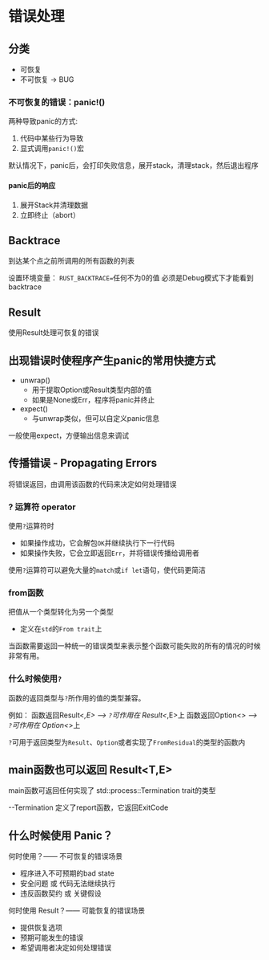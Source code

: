# 错误处理

## 分类

- 可恢复
- 不可恢复 -> BUG

### 不可恢复的错误：panic!()

两种导致panic的方式:

1. 代码中某些行为导致
2. 显式调用`panic!()`宏

默认情况下，panic后，会打印失败信息，展开stack，清理stack，然后退出程序

#### panic后的响应

1. 展开Stack并清理数据
2. 立即终止（abort）

## Backtrace

到达某个点之前所调用的所有函数的列表

设置环境变量：
`RUST_BACKTRACE=`任何不为0的值
必须是Debug模式下才能看到backtrace

## Result

使用Result处理可恢复的错误

## 出现错误时使程序产生panic的常用快捷方式

- unwrap()
  - 用于提取Option或Result类型内部的值
  - 如果是None或Err，程序将panic并终止
- expect()
  - 与unwrap类似，但可以自定义panic信息

一般使用expect，方便输出信息来调试

## 传播错误 - Propagating Errors

将错误返回，由调用该函数的代码来决定如何处理错误

### ? 运算符 operator

使用`?`运算符时

- 如果操作成功，它会解包`OK`并继续执行下一行代码
- 如果操作失败，它会立即返回`Err`，并将错误传播给调用者

使用`?`运算符可以避免大量的`match`或`if let`语句，使代码更简洁

### from函数

把值从一个类型转化为另一个类型

- 定义在`std`的`From trait`上

当函数需要返回一种统一的错误类型来表示整个函数可能失败的所有的情况的时候非常有用。

### 什么时候使用`?`

函数的返回类型与`?`所作用的值的类型兼容。

例如：
函数返回Result<*,E>  --> `?`可作用在 Result<*,E>上
函数返回Option<*>  --> `?`可作用在 Option<*>上

`?`可用于返回类型为`Result`、`Option`或者实现了`FromResidual`的类型的函数内

## main函数也可以返回 Result<T,E>

main函数可返回任何实现了 std::process::Termination trait的类型

--Termination 定义了report函数，它返回ExitCode

## 什么时候使用 Panic？

何时使用？—— 不可恢复的错误场景

- 程序进入不可预期的bad state
- 安全问题 或 代码无法继续执行
- 违反函数契约 或 关键假设

何时使用 Result？—— 可能恢复的错误场景

- 提供恢复选项
- 预期可能发生的错误
- 希望调用者决定如何处理错误